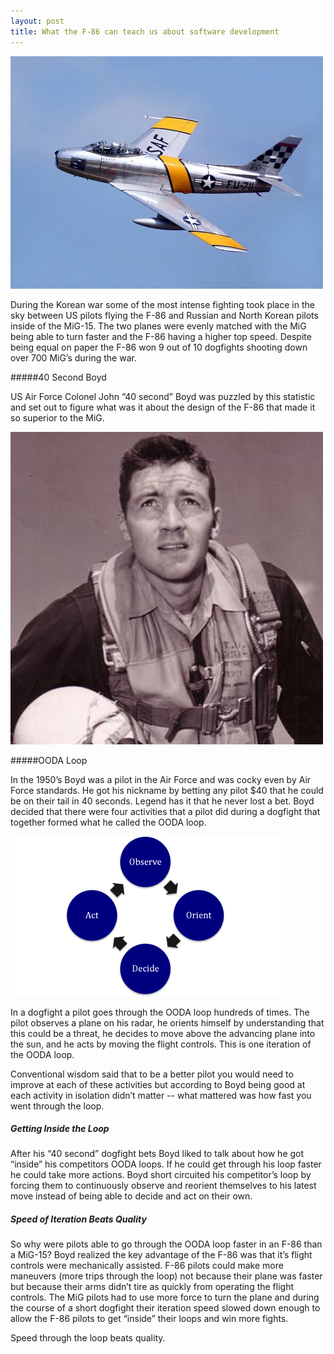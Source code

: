 ```yaml
---
layout: post
title: What the F-86 can teach us about software development
---
```

![40 second Boyd](/images/F-86A.jpeg)

During the Korean war some of the most intense fighting took place in
the sky between US pilots flying the F-86 and Russian and North Korean
pilots inside of the MiG-15.  The two planes were evenly matched with
the MiG being able to turn faster and the F-86 having a higher top
speed.  Despite being equal on paper the F-86 won 9 out of 10 dogfights
shooting down over 700 MiG’s during the war.

#####40 Second Boyd

US Air Force Colonel John “40 second” Boyd was puzzled by this statistic
and set out to figure what was it about the design of the F-86 that made
it so superior to the MiG.  

![40 second Boyd](/images/boyd.jpeg)

#####OODA Loop 

In the 1950’s Boyd was a pilot in the Air Force and was cocky even by
Air Force standards.  He got his nickname by betting any pilot $40 that
he could be on their tail in 40 seconds.  Legend has it that he never
lost a bet.  Boyd decided that there were four activities that a pilot
did during a dogfight that together formed what he called the OODA loop.

![OODA](/images/ooda.png)

In a dogfight a pilot goes through the OODA loop hundreds of times.  The
pilot observes a plane on his radar, he orients himself by understanding
that this could be a threat, he decides to move above the advancing
plane into the sun, and he acts by moving the flight controls.  This is
one iteration of the OODA loop.  

Conventional wisdom said that to be a better pilot you would need to
improve at each of these activities but according to Boyd being good at
each activity in isolation didn’t matter -- what mattered was how fast
you went through the loop.

##### Getting Inside the Loop

After his “40 second” dogfight bets Boyd liked to talk about how he got
“inside” his competitors OODA loops.  If he could get through his loop
faster he could take more actions.  Boyd short circuited his
competitor’s loop by forcing them to continuously observe and reorient
themselves to his latest move instead of being able to decide and act on
their own.

##### Speed of Iteration Beats Quality

So why were pilots able to go through the OODA loop faster in an F-86
than a MiG-15?  Boyd realized the key advantage of the F-86 was that
it’s flight controls were mechanically assisted.  F-86 pilots could make
more maneuvers (more trips through the loop) not because their plane was
faster but because their arms didn’t tire as quickly from operating the
flight controls.  The MiG pilots had to use more force to turn the plane
and during the course of a short dogfight their iteration speed slowed
down enough to allow the F-86 pilots to get “inside” their loops and win
more fights.

Speed through the loop beats quality.
